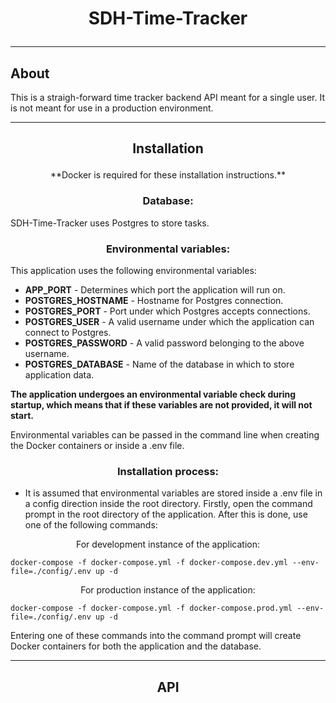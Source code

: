# <p align="center">SDH-Time-Tracker</p>

------------

## <p align="center"></p>About
This is a straigh-forward time tracker backend API meant for a single user. It is not meant for use in a production environment.

------------

## <p align="center">Installation</p>

<p align="center">**Docker is required for these installation instructions.**</p>

### <p align="center">Database:</p>
SDH-Time-Tracker uses Postgres to store tasks.

### <p align="center">Environmental variables:</p>
This application uses the following environmental variables:
- **APP_PORT** - Determines which port the application will run on.
- **POSTGRES_HOSTNAME** - Hostname for Postgres connection.
- **POSTGRES_PORT** - Port under which Postgres accepts connections.
- **POSTGRES_USER** - A valid username under which the application can connect to Postgres.
- **POSTGRES_PASSWORD** - A valid password belonging to the above username.
- **POSTGRES_DATABASE** - Name of the database in which to store application data.

**The application undergoes an environmental variable check during startup, which means that if these variables are not provided, it will not start.**

Environmental variables can be passed in the command line when creating the Docker containers or inside a .env file.

### <p align="center">Installation process:</p>
* It is assumed that environmental variables are stored inside a .env file in a config direction inside the root directory.
Firstly, open the command prompt in the root directory of the application. After this is done, use one of the following commands:

<p align="center">For development instance of the application:</p>

```
docker-compose -f docker-compose.yml -f docker-compose.dev.yml --env-file=./config/.env up -d
```

<p align="center">For production instance of the application:</p>

```
docker-compose -f docker-compose.yml -f docker-compose.prod.yml --env-file=./config/.env up -d
```

Entering one of these commands into the command prompt will create Docker containers for both the application and the database.

------------

## <p align="center">API</p>
